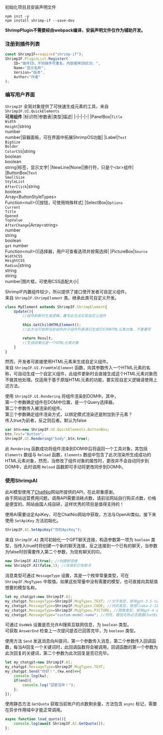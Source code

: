 初始化项目且安装声明文件  
```batch
npm init -y
npm install shrimp-if --save-dev
```
**ShrimpPlugin不需要经由webpack编译，安装声明文件仅作为辅助开发。**
### 注册到插件列表
```js
const ShrimpIF=require("shrimp-if");
ShrimpIF.PluginList.Register(
    ID="插件ID，不同插件可重名，内部使用ID区分。",
    Name="显示名称",
    Version="版本",
    Author="作者"
);
```
### 编写用户界面
`ShrimpIF` 全局对象提供了可快速生成元素的工具，来自`ShrimpIF.UI.QuickElements`  
**可用组件**
|标识符|参数表|类型|描述|
|-|-|-|-|
|PanelBox|`Title`<br>`Width`<br>`Height`|string<br>number<br>number|容器面板，可在界面中拓展ShrimpOS功能|
|Label|`Text`<br>`BigSize`<br>`Bolder`<br>`ColorCSS`|string<br>boolean<br>boolean<br>string|标签，显示文字|
|NewLine|None||换行符，只是个\<br\>组件|
|ButtonBox|`Text`<br>`SmallSize`<br>`StyleList`<br>`AfterClick`|string<br>boolean<br>Array\<ButtonStyleTypes\><br>Function\<null\>()|按钮，可使用特殊样式|
|SelectBox|`Options`<br>`Current`<br>`Title`<br>`Opened`<br>`TopValue`<br>`AfterChange`|Array\<string\><br>number<br>string<br>boolean<br>`get` number<br>Function\<null\>()|选择器，用户可查看选项并按需选择|
|PictureBox|`Source`<br>`WidthCSS`<br>`HeightCSS`<br>`Radius`|string<br>string<br>string<br>number|图片框，可使用CSS适配大小|

ShrimpIF内置组件较少，所以提供了接口使开发者可自定义组件。  
来自 `ShrimpIF.ShrimpElement` 类，继承此类可自定义开发。
```javascript
class MyElement extends ShrimpIF.ShrimpElement{
    Update(){
        //组件刷新时生成逻辑，覆写此方法实现自定义组件
        
        this.GetChildHTMLElement();
        //此方法可依照当前组件的子组件列表递归生成它们的HTML元素对象，不要覆写

        return Result;
        //生成结果应是一个HTML元素对象
    }
}
```
然而，开发者可直接使用HTML元素来生成自定义组件。  
来自 `ShrimpIF.UI.FromHtmlElement` 函数，向其参数传入一个HTML元素的名称，可自动生成一个自定义组件，此组件更新时会直接生成这个HTML元素对象而不做其他处理。仅适用于基于原版HTML元素的功能，要实现自定义逻辑请使用上述方法。

使用 `ShrimpIF.UI.Rendering` 将组件渲染到DOM中。其中，  
第一个参数确定组件在DOM中位置，是一个Query选择器。  
第二个参数传入被渲染的组件。  
第三个参数确定组件渲染方式，以绑定模式渲染还是附加到子元素？  
传入true为前者，反之则后者。默认为false  
```js
var btn=new ShrimpIF.UI.QuickElements.ButtonBox;
btn.Text="Button";
ShrimpIF.UI.Rendering("body",btn,true);
```
此 `Rendering` 函数成功将组件渲染到DOM中后将返回一个工具对象，其包括 `Elements` 数组与 `Reload` 函数，`Elements` 数组中包含了此次渲染所生成成功的HTML元素对象，然而，当修改了组件对象的属性时，更改并不会自动同步到DOM中，此时调用 `Reload` 函数即可手动将更改同步到DOM中。
### 使用ShrimpAI
此AI模型使用了[ChatNio](https://chatnio.net)网站所提供的API，在此郑重感谢。  
由于网站运营费用问题，调用API需要消耗点数，请前往网站自行购买点数，价格是便宜的。网站由国人纯自研，这样优秀的项目是值得支持的！

使用AI需要设定ApiKey，可在ChatNio网站中获取，方法与OpenAI类似。接下来使用 `SetApiKey` 方法初始化。
```js
ShrimpIF.AI.SetApiKey("你的ApiKey");
```
来自 `ShrimpIF.AI` 类可初始化一个GPT聊天连接，构造参数第一项为 `boolean` 类型，当传入true时将创建一个新的聊天连接，反之连接到一个已有的聊天，当参数为false时则需要传入第二个参数，为现有聊天的ID。
```js
new ShrimpIF.AI(true); //创建新连接
new ShrimpIF.AI(false,1); //连接到已有聊天
```
消息类型可通过 `MessageType` 设置，其是一个枚举常量类型，可在 `ShrimpIF.MsgTypes` 中取值。如果这些常量中没有需要的模型，也可直接向其赋值想要的模型名称。
```js
let my_chatgpt=new ShrimpIF.AI;
my_chatgpt.MessageType=ShrimpIF.MsgTypes.TEXT; //文字类型，使用gpt-3.5-turbo-1106
my_chatgpt.MessageType=ShrimpIF.MsgTypes.CODE; //代码类型，使用llama-2-13b
my_chatgpt.MessageType=ShrimpIF.MsgTypes.PICTURE; //图像类型，使用gpt-4-all
my_chatgpt.MessageType="custom-model-name"; //然而，模型名称必须遵循ChatNio字典
```
可通过 `UseWeb` 设置是否允许AI搜索互联网信息，为 `boolean` 类型。  
可获取 `AnswerEnd` 检查上一次提问是否已回答完毕，为 `boolean` 类型。

使用方法 `Send` 发送消息向AI提问，第一个参数传入消息，第二个参数传入回调函数，每当AI回复一个关键词时，此回调函数将会被调用，回调函数的第一个参数为此次回复的关键词，第二个参数为此次回复是否已完毕。
```js
let my_chatgpt=new ShrimpIF.AI;
my_chatgpt.MessageType=ShrimpIF.MsgTypes.TEXT;
my_chatgpt.Send("你好！",(kw,end)=>{
    console.log(kw);
    if(end){
        console.log("回答完毕！");
    };
});
```

使用静态方法 `GetQuota` 获取当前账户的点数剩余量，方法包含 `async` 标记，需要在异步作用域中才能正常调用。
```js
async function load_quota(){
    console.log(await ShrimpIF.AI.GetQuota());
};
```